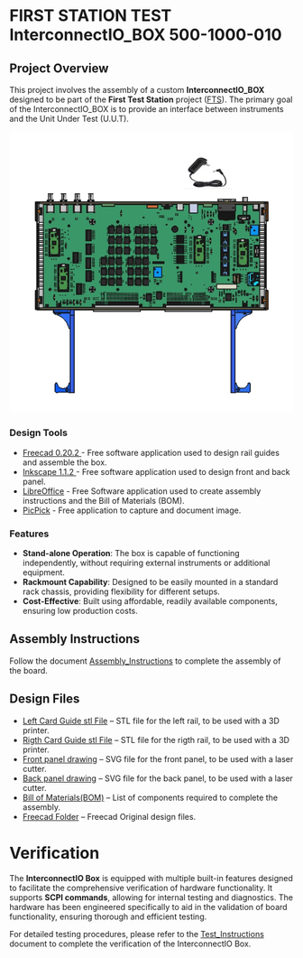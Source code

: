 # FIRST STATION TEST InterconnectIO_BOX 500-1000-010


## Project Overview
This project involves the assembly of a custom **InterconnectIO_BOX** designed to be part of the **First Test Station** project ([FTS](https://dlock8.github.io/FTS_Website/)). The primary goal of the InterconnectIO_BOX is to provide an interface between instruments and the Unit Under Test (U.U.T).

![Box](DOC/Image/InterconnectIO_Box_complete.jpg)


### Design Tools
- [Freecad 0.20.2 ](https://www.freecad.org/) - Free software application used to design rail guides and assemble the box.
- [Inkscape 1.1.2 ](https://inkscape.org/) - Free software application used to design front and back panel.
- [LibreOffice](https://www.libreoffice.org/download/download-libreoffice/) - Free Software application used to create assembly instructions and the Bill of Materials (BOM).
- [PicPick](https://picpick.app/en/) - Free application to capture and document image.

### Features

- **Stand-alone Operation**: The box is capable of functioning independently, without requiring external instruments or additional equipment.
- **Rackmount Capability**: Designed to be easily mounted in a standard rack chassis, providing flexibility for different setups.
- **Cost-Effective**: Built using affordable, readily available components, ensuring low production costs.


## Assembly Instructions
   Follow the document [Assembly_Instructions](pdf/InterconnectIO_Box_Assembly_Instruction_520-1000.pdf) to complete the assembly of the board.

## Design Files
- [Left Card Guide stl File](Drawing/Left_guide_drawing_515-1000.stl) – STL file for the left rail, to be used with a 3D printer.
- [Rigth Card Guide stl File](Drawing/Right_guide_drawing_515-1010.stl) – STL file for the rigth rail, to be used with a 3D printer.
- [Front panel drawing](Drawing/Panel_Front_drawing.svg) – SVG file for the front panel, to be used with a laser cutter.
- [Back panel drawing](Drawing/Panel_Back_drawing.svg) – SVG file for the back panel, to be used with a laser cutter.
- [Bill of Materials(BOM)](pdf/BOM_Hardware_Assembly_InterconnectIO_Box_500-1000.pdf) – List of components required to complete the assembly.
- [Freecad Folder](Freecad/) – Freecad Original design files.


# Verification
The **InterconnectIO Box** is equipped with multiple built-in features designed to facilitate the comprehensive verification of hardware functionality. It supports **SCPI commands**, allowing for internal testing and diagnostics. The hardware has been engineered specifically to aid in the validation of board functionality, ensuring thorough and efficient testing.

For detailed testing procedures, please refer to the [Test_Instructions](pdf/InterconnectIO_Box_Test_Instruction_520-1010.pdf) document to complete the verification of the InterconnectIO Box.





